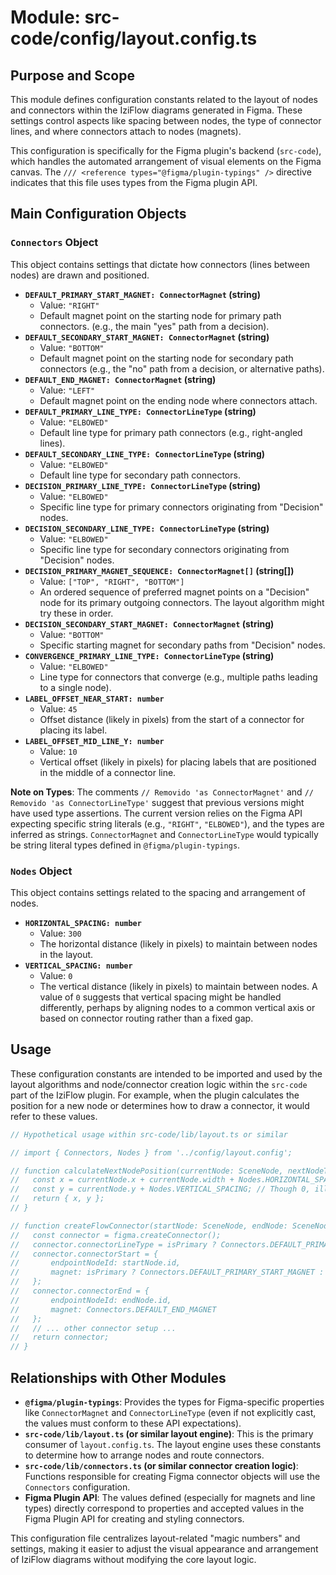 # Module: src-code/config/layout.config.ts

## Purpose and Scope

This module defines configuration constants related to the layout of nodes and connectors within the IziFlow diagrams generated in Figma. These settings control aspects like spacing between nodes, the type of connector lines, and where connectors attach to nodes (magnets).

This configuration is specifically for the Figma plugin's backend (`src-code`), which handles the automated arrangement of visual elements on the Figma canvas.
The `/// <reference types="@figma/plugin-typings" />` directive indicates that this file uses types from the Figma plugin API.

## Main Configuration Objects

### `Connectors` Object

This object contains settings that dictate how connectors (lines between nodes) are drawn and positioned.

*   **`DEFAULT_PRIMARY_START_MAGNET: ConnectorMagnet` (string)**
    *   Value: `"RIGHT"`
    *   Default magnet point on the starting node for primary path connectors. (e.g., the main "yes" path from a decision).
*   **`DEFAULT_SECONDARY_START_MAGNET: ConnectorMagnet` (string)**
    *   Value: `"BOTTOM"`
    *   Default magnet point on the starting node for secondary path connectors (e.g., the "no" path from a decision, or alternative paths).
*   **`DEFAULT_END_MAGNET: ConnectorMagnet` (string)**
    *   Value: `"LEFT"`
    *   Default magnet point on the ending node where connectors attach.
*   **`DEFAULT_PRIMARY_LINE_TYPE: ConnectorLineType` (string)**
    *   Value: `"ELBOWED"`
    *   Default line type for primary path connectors (e.g., right-angled lines).
*   **`DEFAULT_SECONDARY_LINE_TYPE: ConnectorLineType` (string)**
    *   Value: `"ELBOWED"`
    *   Default line type for secondary path connectors.
*   **`DECISION_PRIMARY_LINE_TYPE: ConnectorLineType` (string)**
    *   Value: `"ELBOWED"`
    *   Specific line type for primary connectors originating from "Decision" nodes.
*   **`DECISION_SECONDARY_LINE_TYPE: ConnectorLineType` (string)**
    *   Value: `"ELBOWED"`
    *   Specific line type for secondary connectors originating from "Decision" nodes.
*   **`DECISION_PRIMARY_MAGNET_SEQUENCE: ConnectorMagnet[]` (string[])**
    *   Value: `["TOP", "RIGHT", "BOTTOM"]`
    *   An ordered sequence of preferred magnet points on a "Decision" node for its primary outgoing connectors. The layout algorithm might try these in order.
*   **`DECISION_SECONDARY_START_MAGNET: ConnectorMagnet` (string)**
    *   Value: `"BOTTOM"`
    *   Specific starting magnet for secondary paths from "Decision" nodes.
*   **`CONVERGENCE_PRIMARY_LINE_TYPE: ConnectorLineType` (string)**
    *   Value: `"ELBOWED"`
    *   Line type for connectors that converge (e.g., multiple paths leading to a single node).
*   **`LABEL_OFFSET_NEAR_START: number`**
    *   Value: `45`
    *   Offset distance (likely in pixels) from the start of a connector for placing its label.
*   **`LABEL_OFFSET_MID_LINE_Y: number`**
    *   Value: `10`
    *   Vertical offset (likely in pixels) for placing labels that are positioned in the middle of a connector line.

**Note on Types**: The comments `// Removido 'as ConnectorMagnet'` and `// Removido 'as ConnectorLineType'` suggest that previous versions might have used type assertions. The current version relies on the Figma API expecting specific string literals (e.g., `"RIGHT"`, `"ELBOWED"`), and the types are inferred as strings. `ConnectorMagnet` and `ConnectorLineType` would typically be string literal types defined in `@figma/plugin-typings`.

### `Nodes` Object

This object contains settings related to the spacing and arrangement of nodes.

*   **`HORIZONTAL_SPACING: number`**
    *   Value: `300`
    *   The horizontal distance (likely in pixels) to maintain between nodes in the layout.
*   **`VERTICAL_SPACING: number`**
    *   Value: `0`
    *   The vertical distance (likely in pixels) to maintain between nodes. A value of `0` suggests that vertical spacing might be handled differently, perhaps by aligning nodes to a common vertical axis or based on connector routing rather than a fixed gap.

## Usage

These configuration constants are intended to be imported and used by the layout algorithms and node/connector creation logic within the `src-code` part of the IziFlow plugin. For example, when the plugin calculates the position for a new node or determines how to draw a connector, it would refer to these values.

```typescript
// Hypothetical usage within src-code/lib/layout.ts or similar

// import { Connectors, Nodes } from '../config/layout.config';

// function calculateNextNodePosition(currentNode: SceneNode, nextNodeType: string) {
//   const x = currentNode.x + currentNode.width + Nodes.HORIZONTAL_SPACING;
//   const y = currentNode.y + Nodes.VERTICAL_SPACING; // Though 0, illustrates usage
//   return { x, y };
// }

// function createFlowConnector(startNode: SceneNode, endNode: SceneNode, isPrimary: boolean) {
//   const connector = figma.createConnector();
//   connector.connectorLineType = isPrimary ? Connectors.DEFAULT_PRIMARY_LINE_TYPE : Connectors.DEFAULT_SECONDARY_LINE_TYPE;
//   connector.connectorStart = {
//       endpointNodeId: startNode.id,
//       magnet: isPrimary ? Connectors.DEFAULT_PRIMARY_START_MAGNET : Connectors.DEFAULT_SECONDARY_START_MAGNET
//   };
//   connector.connectorEnd = {
//       endpointNodeId: endNode.id,
//       magnet: Connectors.DEFAULT_END_MAGNET
//   };
//   // ... other connector setup ...
//   return connector;
// }
```

## Relationships with Other Modules

*   **`@figma/plugin-typings`**: Provides the types for Figma-specific properties like `ConnectorMagnet` and `ConnectorLineType` (even if not explicitly cast, the values must conform to these API expectations).
*   **`src-code/lib/layout.ts` (or similar layout engine)**: This is the primary consumer of `layout.config.ts`. The layout engine uses these constants to determine how to arrange nodes and route connectors.
*   **`src-code/lib/connectors.ts` (or similar connector creation logic)**: Functions responsible for creating Figma connector objects will use the `Connectors` configuration.
*   **Figma Plugin API**: The values defined (especially for magnets and line types) directly correspond to properties and accepted values in the Figma Plugin API for creating and styling connectors.

This configuration file centralizes layout-related "magic numbers" and settings, making it easier to adjust the visual appearance and arrangement of IziFlow diagrams without modifying the core layout logic.

